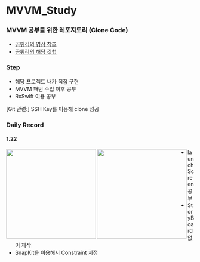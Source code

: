 # MVVM_Study
### MVVM 공부를 위한 레포지토리 (Clone Code)

- [곰튀김의 영상 참조](https://www.youtube.com/watch?v=M58LqynqQHc)
- [곰튀김의 해당 깃헙](https://github.com/iamchiwon/mvvm_final)



### Step

- 해당 프로젝트 내가 직접 구현
- MVVM 패턴 수업 이후 공부
- RxSwift 이용 공부

[Git 관련:]
SSH Key를 이용해 clone 성공



### Daily Record

#### 1.22 
<img src=https://user-images.githubusercontent.com/52390975/150630493-fd3e547d-2e2b-4fba-a06b-cb5b79ca6ea1.png width=240 align = left>
<img src=https://user-images.githubusercontent.com/52390975/158045709-7608d675-7c90-4955-bc76-bb970a50ea5e.gif width=240 align = left>

- launchScreen 공부
- StoryBoard 없이 제작
- SnapKit을 이용해서 Constraint 지정
